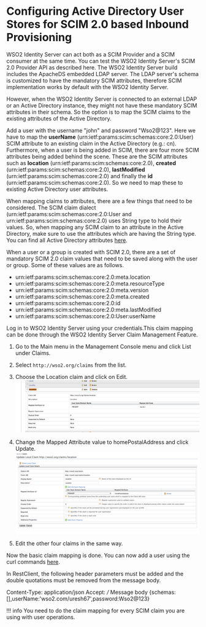 # Configuring Active Directory User Stores for SCIM 2.0 based Inbound Provisioning

WSO2 Identity Server can act both as a SCIM Provider and a SCIM consumer at the same time. You can test the WSO2 Identity Server's SCIM 2.0 Provider API as described here. The WSO2 Identity Server build includes the ApacheDS embedded LDAP server. The LDAP server's schema is customized to have the mandatory SCIM attributes, therefore SCIM implementation works by default with the WSO2 Identity Server.

However, when the WSO2 Identity Server is connected to an external LDAP or an Active Directory instance, they might not have these mandatory SCIM attributes in their schema. So the option is to map the SCIM claims to the existing attributes of the Active Directory.

Add a user with the username "john" and password "Wso2@123". Here we have to map the **userName** (urn:ietf:params:scim:schemas:core:2.0:User) SCIM attribute to an existing claim in the Active Directory (e.g.: cn). Furthermore, when a user is being added in SCIM, there are four more SCIM attributes being added behind the scene. These are the SCIM attributes such as **location** (urn:ietf:params:scim:schemas:core:2.0), **created** (urn:ietf:params:scim:schemas:core:2.0), **lastModified** (urn:ietf:params:scim:schemas:core:2.0) and finally the **id** (urn:ietf:params:scim:schemas:core:2.0). So we need to map these to existing Active Directory user attributes.

When mapping claims to attributes, there are a few things that need to be considered. The SCIM claim dialect (urn:ietf:params:scim:schemas:core:2.0:User and urn:ietf:params:scim:schemas:core:2.0) uses String type to hold their values. So, when mapping any SCIM claim to an attribute in the Active Directory, make sure to use the attributes which are having the String type. You can find all Active Directory attributes [here](http://www.kouti.com/tables/userattributes.htm).

When a user or a group is created with SCIM 2.0, there are a set of mandatory SCIM 2.0 claim values that need to be saved along with the user or group. Some of these values are as follows.

-   urn:ietf:params:scim:schemas:core:2.0:meta.location 
-   urn:ietf:params:scim:schemas:core:2.0:meta.resourceType 
-   urn:ietf:params:scim:schemas:core:2.0:meta.version 
-   urn:ietf:params:scim:schemas:core:2.0:meta.created 
-   urn:ietf:params:scim:schemas:core:2.0:id 
-   urn:ietf:params:scim:schemas:core:2.0:meta.lastModified 
-   urn:ietf:params:scim:schemas:core:2.0:User:userName

Log in to WSO2 Identity Server using your credentials.This claim mapping can be done through the WSO2 Identity Server Claim Management Feature.

1.  Go to the Main menu in the Management Console menu and click List under Claims.
2.  Select `http://wso2.org/claims` from the list.
3.  Choose the Location claim and click on Edit.
    ![location-claim-scim2](../assets/img/learn/location-claim-scim2.png)

4.  Change the Mapped Attribute value to homePostalAddress and click Update.
    ![mapped-attribute-scim2](../assets/img/learn/mapped-attribute-scim2.png)

5.  Edit the other four claims in the same way.

Now the basic claim mapping is done. You can now add a user using the curl commands [here](../../develop/scim2-rest-apis/).

In RestClient, the following header parameters must be added and the double quotations must be removed from the message body.

Content-Type: application/json
Accept: */*
Message body
{schemas:[],userName:'wso2.com/uresh67',password:Wso2@123}

!!! info 
    You need to do the claim mapping for every SCIM claim you are using with user operations.

